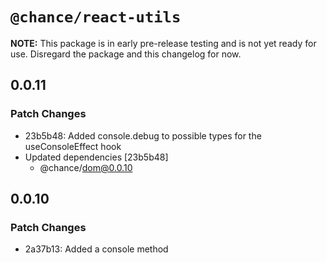 # `@chance/react-utils`

**NOTE:** This package is in early pre-release testing and is not yet ready for use. Disregard the package and this changelog for now.

## 0.0.11

### Patch Changes

- 23b5b48: Added console.debug to possible types for the useConsoleEffect hook
- Updated dependencies [23b5b48]
  - @chance/dom@0.0.10

## 0.0.10

### Patch Changes

- 2a37b13: Added a console method
